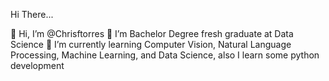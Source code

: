 Hi There...

👋 Hi, I’m @Chrisftorres
🔭 I’m Bachelor Degree fresh graduate at Data Science
🌱 I’m currently learning Computer Vision, Natural Language Processing, Machine Learning, and Data Science, also I learn some python development
